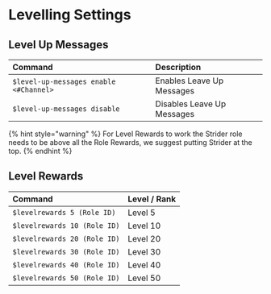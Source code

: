 # Levelling Settings

## Level Up Messages

| Command | Description |
| :--- | :--- |
| `$level-up-messages enable <#Channel>` | Enables Leave Up Messages |
| `$level-up-messages disable` | Disables Leave Up Messages |

{% hint style="warning" %}
For Level Rewards to work the Strider role needs to be above all the Role Rewards, we suggest putting Strider at the top.
{% endhint %}

## Level Rewards

| Command | Level / Rank |
| :--- | :--- |
| `$levelrewards 5 (Role ID)` | Level 5 |
| `$levelrewards 10 (Role ID)` | Level 10 |
| `$levelrewards 20 (Role ID)` | Level 20 |
| `$levelrewards 30 (Role ID)` | Level 30 |
| `$levelrewards 40 (Role ID)` | Level 40 |
| `$levelrewards 50 (Role ID)` | Level 50 |

